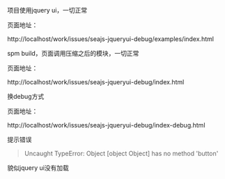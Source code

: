 项目使用jquery ui，一切正常

页面地址：

http://localhost/work/issues/seajs-jqueryui-debug/examples/index.html

spm build，页面调用压缩之后的模块，一切正常

页面地址：

http://localhost/work/issues/seajs-jqueryui-debug/index.html

换debug方式

页面地址：

http://localhost/work/issues/seajs-jqueryui-debug/index-debug.html

提示错误

> Uncaught TypeError: Object [object Object] has no method 'button'

貌似jquery ui没有加载
